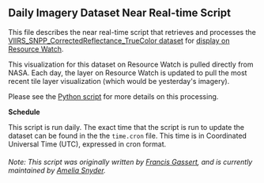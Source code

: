 ## Daily Imagery Dataset Near Real-time Script
This file describes the near real-time script that retrieves and processes the [VIIRS_SNPP_CorrectedReflectance_TrueColor dataset](https://wiki.earthdata.nasa.gov/display/GIBS/GIBS+Available+Imagery+Products) for [display on Resource Watch](https://resourcewatch.org/data/explore/cli060nrt).

This visualization for this dataset on Resource Watch is pulled directly from NASA. Each day, the layer on Resource Watch is updated to pull the most recent tile layer visualization (which would be yesterday's imagery).

Please see the [Python script](https://github.com/resource-watch/nrt-scripts/blob/master/cli_060_viirs/contents/src/__init__.py) for more details on this processing.

**Schedule**

This script is run daily. The exact time that the script is run to update the dataset can be found in the the `time.cron` file. This time is in Coordinated Universal Time (UTC), expressed in cron format.

###### Note: This script was originally written by [Francis Gassert](https://www.wri.org/profile/francis-gassert), and is currently maintained by [Amelia Snyder](https://www.wri.org/profile/amelia-snyder).
